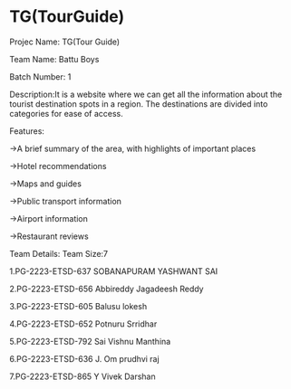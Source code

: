 # TG(TourGuide)
Projec Name: TG(Tour Guide)

Team Name: Battu Boys

Batch Number: 1

Description:It is a website where we can get all the information about the tourist destination spots in a region.
The destinations are divided into categories for ease of access.

Features:

->A brief summary of the area, with highlights of important places

->Hotel recommendations

->Maps and guides

->Public transport information

->Airport information

->Restaurant reviews

Team Details:
Team Size:7

1.PG-2223-ETSD-637
  SOBANAPURAM YASHWANT SAI

2.PG-2223-ETSD-656
  Abbireddy Jagadeesh Reddy 

3.PG-2223-ETSD-605
  Balusu lokesh

4.PG-2223-ETSD-652
  Potnuru Srridhar

5.PG-2223-ETSD-792
  Sai Vishnu Manthina

6.PG-2223-ETSD-636
  J. Om prudhvi raj
  
7.PG-2223-ETSD-865
  Y Vivek Darshan
